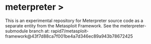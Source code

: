 meterpreter >
=============

This is an experimental repository for Meterpreter source code as a
separate entity from the Metasploit Framework. See the
meterpreter-submodule branch at: 
rapid7/metasploit-framework@43f7d88ca7f001be4a7d346ec89a943b78672425
